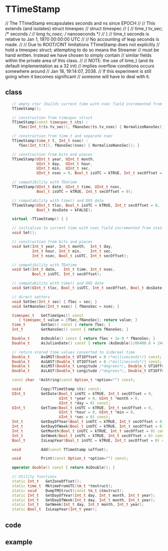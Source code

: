 <!-- TTimeStamp.md --- 
;; 
;; Description: 
;; Author: Hongyi Wu(吴鸿毅)
;; Email: wuhongyi@qq.com 
;; Created: 二 9月 13 19:58:48 2016 (+0800)
;; Last-Updated: 二 9月 13 20:09:39 2016 (+0800)
;;           By: Hongyi Wu(吴鸿毅)
;;     Update #: 1
;; URL: http://wuhongyi.cn -->

# TTimeStamp

// The TTimeStamp encapsulates seconds and ns since EPOCH
//
// This extends (and isolates) struct timespec
//    struct timespec
//       {
//          time_t   tv_sec;   /* seconds */
//          long     tv_nsec;  /* nanoseconds */
//       }
//    time_t seconds is relative to Jan 1, 1970 00:00:00 UTC
//
// No accounting of leap seconds is made.
//
// Due to ROOT/CINT limitations TTimeStamp does not explicitly
// hold a timespec struct; attempting to do so means the Streamer
// must be hand written.  Instead we have chosen to simply contain
// similar fields within the private area of this class.
//
// NOTE: the use of time_t (and its default implementation as a 32 int)
//       implies overflow conditions occurs somewhere around
//       Jan 18, 19:14:07, 2038.
//       If this experiment is still going when it becomes significant
//       someone will have to deal with it.


## class

```cpp
   // empty ctor (builds current time with nsec field incremented from static)
   TTimeStamp();

   // construction from timespec struct
   TTimeStamp(const timespec_t &ts) :
      fSec(Int_t(ts.tv_sec)), fNanoSec(ts.tv_nsec) { NormalizeNanoSec(); }

   // construction from time_t and separate nsec
   TTimeStamp(time_t t, Int_t nsec) :
      fSec(Int_t(t)), fNanoSec(nsec) { NormalizeNanoSec(); }

   // construction from bits and pieces
   TTimeStamp(UInt_t year, UInt_t month,
              UInt_t day,  UInt_t hour,
              UInt_t min,  UInt_t sec,
              UInt_t nsec = 0, Bool_t isUTC = kTRUE, Int_t secOffset = 0);

   // compatibility with TDatime
   TTimeStamp(UInt_t date, UInt_t time, UInt_t nsec,
              Bool_t isUTC = kTRUE, Int_t secOffset = 0);

   // compatability with time() and DOS date
   TTimeStamp(UInt_t tloc, Bool_t isUTC = kTRUE, Int_t secOffset = 0,
              Bool_t dosDate = kFALSE);

   virtual ~TTimeStamp() { }

   // initialize to current time with nsec field incremented from static
   void Set();

   // construction from bits and pieces
   void Set(Int_t year, Int_t month,  Int_t day,
            Int_t hour, Int_t min,    Int_t sec,
            Int_t nsec, Bool_t isUTC, Int_t secOffset);

   // compatibility with TDatime
   void Set(Int_t date,   Int_t time, Int_t nsec,
            Bool_t isUTC, Int_t secOffset);

   // compatability with time() and DOS date
   void Set(UInt_t tloc, Bool_t isUTC, Int_t secOffset, Bool_t dosDate);

   // direct setters
   void SetSec(Int_t sec) { fSec = sec; }
   void SetNanoSec(Int_t nsec) { fNanoSec = nsec; }

   timespec_t   GetTimeSpec() const
      { timespec_t value = {fSec,fNanoSec}; return value; }
   time_t       GetSec() const { return fSec; }
   Int_t        GetNanoSec() const { return fNanoSec; }

   Double_t     AsDouble() const { return fSec + 1e-9 * fNanoSec; }
   Double_t     AsJulianDate() const { return (AsDouble()/86400.0 + 2440587.5); }

   // return stored time values converted to sidereal time
   Double_t     AsGMST(Double_t UT1Offset = 0 /*milliseconds*/) const; //rval in hours
   Double_t     AsGAST(Double_t UT1Offset = 0 /*milliseconds*/) const; //rval in hours
   Double_t     AsLMST(Double_t Longitude /*degrees*/, Double_t UT1Offset = 0 /*milliseconds*/) const; //rval in hours
   Double_t     AsLAST(Double_t Longitude /*degrees*/, Double_t UT1Offset = 0 /*milliseconds*/) const; //rval in hours

   const char  *AsString(const Option_t *option="") const;

   void         Copy(TTimeStamp &ts) const;
   UInt_t       GetDate(Bool_t inUTC = kTRUE, Int_t secOffset = 0,
                        UInt_t *year = 0, UInt_t *month = 0,
                        UInt_t *day = 0) const;
   UInt_t       GetTime(Bool_t inUTC = kTRUE, Int_t secOffset = 0,
                        UInt_t *hour = 0, UInt_t *min = 0,
                        UInt_t *sec = 0) const;
   Int_t        GetDayOfYear(Bool_t inUTC = kTRUE, Int_t secOffset = 0) const;
   Int_t        GetDayOfWeek(Bool_t inUTC = kTRUE, Int_t secOffset = 0) const;
   Int_t        GetMonth(Bool_t inUTC = kTRUE, Int_t secOffset = 0) const;
   Int_t        GetWeek(Bool_t inUTC = kTRUE, Int_t secOffset = 0) const;
   Bool_t       IsLeapYear(Bool_t inUTC = kTRUE, Int_t secOffset = 0) const;

   void         Add(const TTimeStamp &offset);

   void         Print(const Option_t *option="") const;

   operator double() const { return AsDouble(); }

   // Utility functions
   static Int_t   GetZoneOffset();
   static time_t  MktimeFromUTC(tm_t *tmstruct);
   static void    DumpTMStruct(const tm_t &tmstruct);
   static Int_t   GetDayOfYear(Int_t day, Int_t month, Int_t year);
   static Int_t   GetDayOfWeek(Int_t day, Int_t month, Int_t year);
   static Int_t   GetWeek(Int_t day, Int_t month, Int_t year);
   static Bool_t  IsLeapYear(Int_t year);
```

## code




## example





<!-- TTimeStamp.md ends here -->
